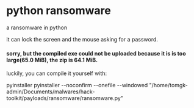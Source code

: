 # python ransomware

a ransomware in python  

it can lock the screen and the mouse asking for a password.  

#### sorry, but the compiled exe could not be uploaded because it is is too large(65.0 MiB), the zip is 64.1 MiB.

luckily,  you can compile it yourself with:  

pyinstaller pyinstaller --noconfirm --onefile --windowed  "/home/tomgk-admin/Documents/malwares/hack-toolkit/payloads/ransomware/ransomware.py"
